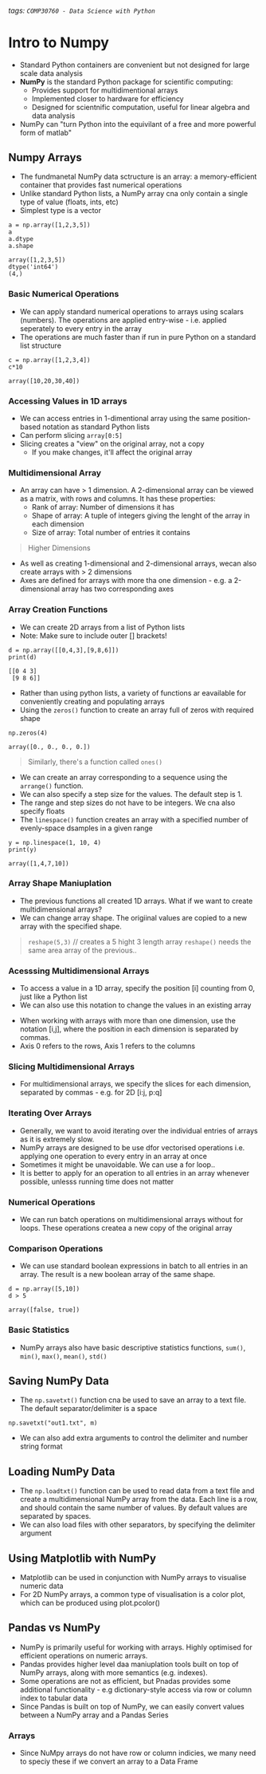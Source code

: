 ###### tags: `COMP30760 - Data Science with Python`

# Intro to Numpy
- Standard Python containers are convenient but not designed for large scale data analysis
- **NumPy** is the standard Python package for scientific computing:
    - Provides support for multidimentional arrays
    - Implemented closer to hardware for efficiency
    - Designed for scientnific computation, useful for linear algebra and data analysis
- NumPy can "turn Python into the equivilant of a free and more powerful form of matlab"

## Numpy Arrays
- The fundmanetal NumPy data sctructure is an array: a memory-efficient container that provides fast numerical operations
- Unlike standard Python lists, a NumPy array cna only contain a single type of value (floats, ints, etc)
- Simplest type is a vector

```python=
a = np.array([1,2,3,5])
a
a.dtype
a.shape
```
```
array([1,2,3,5])
dtype('int64')
(4,)
```

### Basic Numerical Operations
- We can apply standard numerical operations to arrays using scalars (numbers). The operations are applied entry-wise - i.e. applied seperately to every entry in the array
- The operations are much faster than if run in pure Python on a standard list structure

```python=
c = np.array([1,2,3,4])
c*10
```
```
array([10,20,30,40])
```

### Accessing Values in 1D arrays
- We can access entries in 1-dimentional array using the same position-based notation as standard Python lists
- Can perform slicing ```array[0:5]```
- Slicing creates a "view" on the original array, not a copy
    - If you make changes, it'll affect the original array

### Multidimensional Array
- An array can have > 1 dimension. A 2-dimensional array can be viewed as a matrix, with rows and columns. It has these properties: 
    - Rank of array: Number of dimensions it has
    - Shape of array: A tuple of integers giving the lenght of the array in each dimension
    - Size of array: Total number of entries it contains
> Higher Dimensions

- As well as creating 1-dimensional and 2-dimensional arrays, wecan also create arrays with > 2 dimensions
- Axes are defined for arrays with more tha one dimension - e.g. a 2-dimensional array has two corresponding axes

### Array Creation Functions

- We can create 2D arrays from a list of Python lists
- Note: Make sure to include outer [] brackets!

```python=
d = np.array([[0,4,3],[9,8,6]])
print(d)
```

```
[[0 4 3]
 [9 8 6]]
```

- Rather than using python lists, a variety of functions ar eavailable for conveniently creating and populating arrays
- Using the `zeros()` function to create an array full of zeros with required shape

```python=
np.zeros(4)
```
```
array([0., 0., 0., 0.])
```
> Similarly, there's a function called `ones()`

- We can create an array corresponding to a sequence using the `arrange()` function.
- We can also specify a step size for the values. The default step is 1.
- The range and step sizes do not have to be integers. We cna also specify floats
- The `linespace()` function creates an array with a specified number of evenly-space dsamples in a given range

```python=
y = np.linespace(1, 10, 4)
print(y)
```

```
array([1,4,7,10])
```

### Array Shape Maniuplation
- The previous functions all created 1D arrays. What if we want to create multidimensional arrays?
- We can change array shape. The origiinal values are copied to a new array with the specified shape.
> `reshape(5,3)` // creates a 5 hight 3 length array
> `reshape()` needs the same area array of the previous..

### Acesssing Multidimensional Arrays
- To access a value in a 1D array, specify the position [i] counting from 0, just like a Python list
- We can also use this notation to change the values in an existing array
>
- When working with arrays with more than one dimension, use the notation [i,j], where the position in each dimension is separated by commas.
- Axis 0 refers to the rows, Axis 1 refers to the columns 

### Slicing Multidimensional Arrays
- For multidimensional arrays, we specify the slices for each dimension, separated by commas - e.g. for 2D [i:j, p:q]

### Iterating Over Arrays
- Generally, we want to avoid iterating over the individual entries of arrays as it is extremely slow.
- NumPy arrays are designed to be use dfor vectorised operations i.e. applying one operation to every entry in an array at once
- Sometimes it might be unavoidable. We can use a for loop..
- It is better to apply for an operation to all entries in an array whenever possible, unlesss running time does not matter

### Numerical Operations
- We can run batch operations on multidimensional arrays without for loops. These operations createa a new copy of the original array

### Comparison Operations
- We can use standard boolean expressions in batch to all entries in an array. The result is a new boolean array of the same shape.
```python=
d = np.array([5,10])
d > 5
```
```
array([false, true])
```

### Basic Statistics
- NumPy arrays also have basic descriptive statistics functions, `sum()`, `min()`, `max()`, `mean()`, `std()`

## Saving NumPy Data
- The `np.savetxt()` function cna be used to save an array to a text file. The default separator/delimiter is a space
```python=
np.savetxt("out1.txt", m)
```
- We can also add extra arguments to control the delimiter and number string format

## Loading NumPy Data
- The `np.loadtxt()` function can be used to read data from a text file and create a multidimensional NumPy array from the data. Each line is a row, and should contain the same number of values. By default values are separated by spaces. 
- We can also load files with other separators, by specifying the delimiter argument

## Using Matplotlib with NumPy
- Matplotlib can be used in conjunction with NumPy arrays to visualise numeric data
- For 2D NumPy arrays, a common type of visualisation is a color plot, which can be produced using plot.pcolor()

## Pandas vs NumPy
- NumPy is primarily useful for working with arrays. Highly optimised for efficient operations on numeric arrays. 
- Pandas provides higher level daa maniuplation tools built on top of NumPy arrays, along with more semantics (e.g. indexes).
- Some operations are not as efficient, but Pnadas provides some additional functionality - e.g dictionary-style access via row or column index to tabular data
- Since Pandas is built on top of NumPy, we can easily convert values between a NumPy array and a Pandas Series 

### Arrays

- Since NuMpy arrays do not have row or column indicies, we many need to speciy these if we convert an array to a Data Frame 
